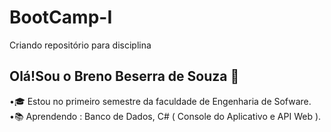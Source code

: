 # BootCamp-I
Criando repositório para disciplina

## Olá!Sou o Breno Beserra de Souza 👋
•🎓​ Estou no primeiro semestre da faculdade de Engenharia de Sofware.  
​•📚​ Aprendendo : Banco de Dados, C# ( Console do Aplicativo e API Web ).

